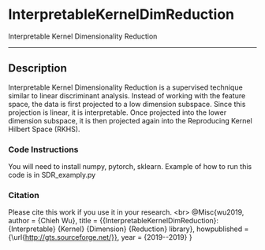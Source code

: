 # InterpretableKernelDimReduction
Interpretable Kernel Dimensionality Reduction 

***

## Description
Interpretable Kernel Dimensionality Reduction is a supervised technique similar to linear discriminant analysis. Instead of working with the feature space, the data is first projected to a low dimension subspace. Since this projection is linear, it is interpretable. Once projected into the lower dimension subspace, it is then projected again into the Reproducing Kernel Hilbert Space (RKHS).  


### Code Instructions
You will need to install numpy, pytorch, sklearn. 
Example of how to run this code is in SDR_examply.py



### Citation
Please cite this work if you use it in your research. <br\>
@Misc{wu2019,
author =   {Chieh Wu},
title =    {{InterpretableKernelDimReduction}: {Interpretable} {Kernel} {Dimension} {Reduction} library},
howpublished = {\url{http://gts.sourceforge.net/}},
year = {2019--2019}
}

